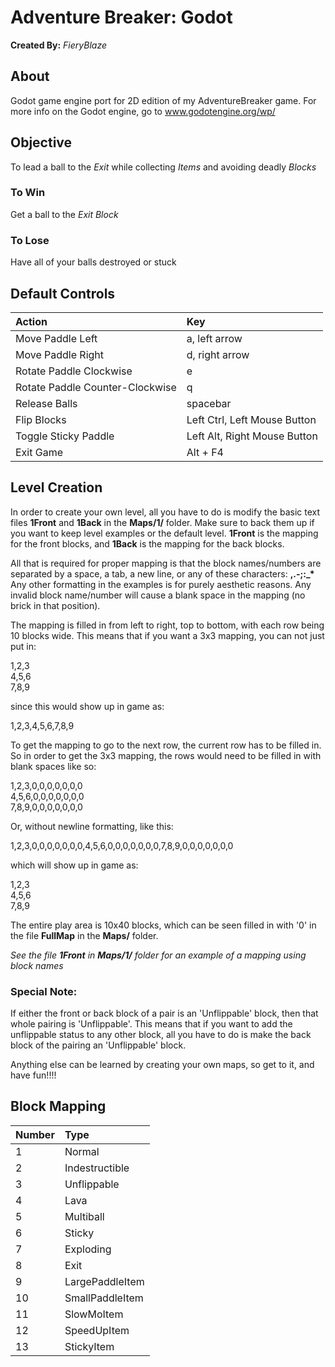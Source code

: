 # Adventure Breaker: Godot
**Created By:** *FieryBlaze*

## About
Godot game engine port for 2D edition of my AdventureBreaker game.
For more info on the Godot engine, go to www.godotengine.org/wp/

## Objective
To lead a ball to the *Exit* while collecting *Items* and avoiding deadly *Blocks*

### To Win
Get a ball to the *Exit Block*

### To Lose
Have all of your balls destroyed or stuck

## Default Controls

| Action | Key |
|:-------|:----|
| Move Paddle Left | a, left arrow |
| Move Paddle Right | d, right arrow |
| Rotate Paddle Clockwise | e |
| Rotate Paddle Counter-Clockwise | q |
| Release Balls | spacebar |
| Flip Blocks | Left Ctrl, Left Mouse Button |
| Toggle Sticky Paddle | Left Alt, Right Mouse Button |
| Exit Game | Alt + F4 |

## Level Creation

In order to create your own level, all you have to do is modify the basic
text files **1Front** and **1Back** in the **Maps/1/** folder. Make sure to back them up if 
you want to keep level examples or the default level. **1Front** is the mapping for 
the front blocks, and **1Back** is the mapping for the back blocks.

All that is required for proper mapping is that the block names/numbers are
separated by a space, a tab, a new line, or any of these characters: __,.-;:_*__  
Any other formatting in the examples is for purely aesthetic reasons. Any invalid
block name/number will cause a blank space in the mapping (no brick in that 
position).

The mapping is filled in from left to right, top to bottom, with each row
being 10 blocks wide. This means that if you want a 3x3 mapping, you can not 
just put in:

1,2,3  
4,5,6  
7,8,9  

since this would show up in game as:

1,2,3,4,5,6,7,8,9

To get the mapping to go to the next row, the current row has to be filled in. So
in order to get the 3x3 mapping, the rows would need to be filled in with blank
spaces like so:

1,2,3,0,0,0,0,0,0,0  
4,5,6,0,0,0,0,0,0,0  
7,8,9,0,0,0,0,0,0,0  

Or, without newline formatting, like this:

1,2,3,0,0,0,0,0,0,0,4,5,6,0,0,0,0,0,0,0,7,8,9,0,0,0,0,0,0,0

which will show up in game as:

1,2,3  
4,5,6  
7,8,9  

The entire play area is 10x40 blocks, which can be seen filled in with '0' in the file **FullMap** in the **Maps/** folder.

*See the file __1Front__ in __Maps/1/__ folder for an example of a mapping using block names*  

### Special Note:
If either the front or back block of a pair is an 'Unflippable' block, then
that whole pairing is 'Unflippable'.  This means that if you want to add the
unflippable status to any other block, all you have to do is make the back block of the pairing an 'Unflippable' block.

Anything else can be learned by creating your own maps, so get to it, and have
fun!!!!

## Block Mapping

| Number | Type |
|:-------|:-----|
| 1 | Normal |
| 2 | Indestructible
| 3 | Unflippable
| 4 | Lava
| 5 | Multiball
| 6 | Sticky
| 7 | Exploding
| 8 | Exit
| 9 | LargePaddleItem
| 10 | SmallPaddleItem
| 11 | SlowMoItem
| 12 | SpeedUpItem
| 13 | StickyItem
